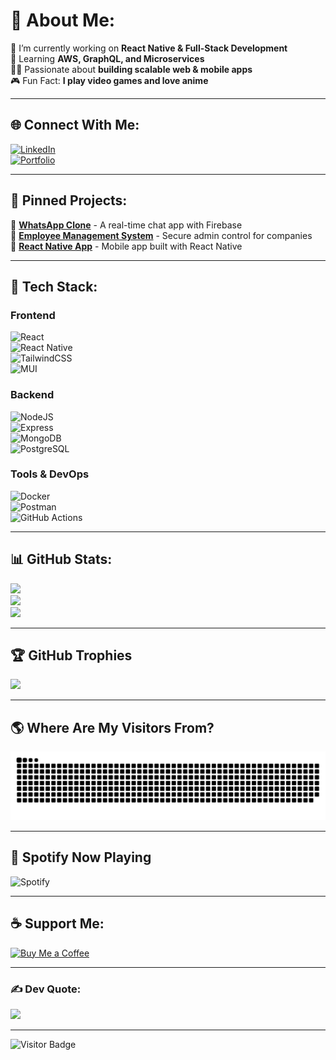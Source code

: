 # 💫 About Me:
🚀 I’m currently working on **React Native & Full-Stack Development**  
🌱 Learning **AWS, GraphQL, and Microservices**  
👨‍💻 Passionate about **building scalable web & mobile apps**  
🎮 Fun Fact: **I play video games and love anime**  

---

## 🌐 Connect With Me:
[![LinkedIn](https://img.shields.io/badge/LinkedIn-%230077B5.svg?logo=linkedin&logoColor=white)](https://linkedin.com/in/youssouf-yogue/)  
[![Portfolio](https://img.shields.io/badge/Portfolio-%23000000.svg?logo=vercel&logoColor=white)](https://yourportfolio.com)  


---

## 📌 Pinned Projects:
🔹 **[WhatsApp Clone](https://github.com/yyogue/whatsapp-clone)** - A real-time chat app with Firebase  
🔹 **[Employee Management System](https://github.com/yyogue/employee-management)** - Secure admin control for companies  
🔹 **[React Native App](https://github.com/yyogue/my-mobile-app)** - Mobile app built with React Native  

---

## 🚀 Tech Stack:
### Frontend
![React](https://img.shields.io/badge/react-%2320232a.svg?style=for-the-badge&logo=react&logoColor=%2361DAFB)  
![React Native](https://img.shields.io/badge/React_Native-20232A?style=for-the-badge&logo=react&logoColor=61DAFB)  
![TailwindCSS](https://img.shields.io/badge/TailwindCSS-%2338B2AC.svg?style=for-the-badge&logo=tailwind-css&logoColor=white)  
![MUI](https://img.shields.io/badge/MUI-%230081CB.svg?style=for-the-badge&logo=material-ui&logoColor=white)  

### Backend
![NodeJS](https://img.shields.io/badge/node.js-6DA55F?style=for-the-badge&logo=node.js&logoColor=white)  
![Express](https://img.shields.io/badge/express.js-%23404d59.svg?style=for-the-badge&logo=express&logoColor=%2361DAFB)  
![MongoDB](https://img.shields.io/badge/MongoDB-%234ea94b.svg?style=for-the-badge&logo=mongodb&logoColor=white)  
![PostgreSQL](https://img.shields.io/badge/postgres-%23316192.svg?style=for-the-badge&logo=postgresql&logoColor=white)  

### Tools & DevOps
![Docker](https://img.shields.io/badge/Docker-%230db7ed.svg?style=for-the-badge&logo=docker&logoColor=white)  
![Postman](https://img.shields.io/badge/Postman-%23FF6C37.svg?style=for-the-badge&logo=postman&logoColor=white)  
![GitHub Actions](https://img.shields.io/badge/GitHub_Actions-%232671E5.svg?style=for-the-badge&logo=github-actions&logoColor=white)  

---

## 📊 GitHub Stats:
![](https://github-readme-stats.vercel.app/api?username=yyogue&theme=radical&hide_border=true&include_all_commits=true&count_private=true)  
![](https://github-readme-streak-stats.herokuapp.com/?user=yyogue&theme=radical&hide_border=true)  
![](https://github-readme-stats.vercel.app/api/top-langs/?username=yyogue&theme=radical&hide_border=true&include_all_commits=true&count_private=true&layout=compact)  

---

## 🏆 GitHub Trophies
![](https://github-profile-trophy.vercel.app/?username=yyogue&theme=radical&no-frame=false&no-bg=true&margin-w=4)  

---

## 🌎 Where Are My Visitors From?
![Visitor Map](https://raw.githubusercontent.com/platane/snk/output/github-contribution-grid-snake.svg)  

---

## 🎵 Spotify Now Playing
![Spotify](https://novatorem-yyogue.vercel.app/api/spotify)  

---

## ☕ Support Me:
[![Buy Me a Coffee](https://img.shields.io/badge/Buy%20Me%20A%20Coffee-%23FFDD00.svg?style=for-the-badge&logo=buy-me-a-coffee&logoColor=black)](https://buymeacoffee.com/yousyogued)  

---

### ✍️ Dev Quote:
![](https://quotes-github-readme.vercel.app/api?type=horizontal&theme=radical)  

---

![Visitor Badge](https://visitcount.itsvg.in/api?id=yyogue&label=Visitors&color=1&icon=0&pretty=true)  

